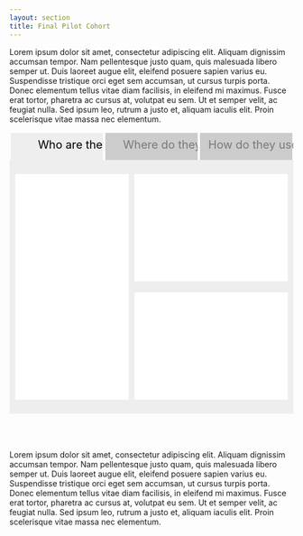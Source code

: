 ```yaml
---
layout: section
title: Final Pilot Cohort
---
```


<p>Lorem ipsum dolor sit amet, consectetur adipiscing elit. Aliquam dignissim accumsan tempor. Nam pellentesque justo quam, quis malesuada libero semper ut. Duis laoreet augue elit, eleifend posuere sapien varius eu. Suspendisse tristique orci eget sem accumsan, ut cursus turpis porta. Donec elementum tellus vitae diam facilisis, in eleifend mi maximus. Fusce erat tortor, pharetra ac cursus at, volutpat eu sem. Ut et semper velit, ac feugiat nulla. Sed ipsum leo, rutrum a justo et, aliquam iaculis elit. Proin scelerisque vitae massa nec elementum.</p>

<svg class="participantProfile" height="550px" width="100%">
	<g id="whoAreThey" class="profileTabs">
		<rect x="0" y="0" height="55px" width="33.33%" fill="#eee" stroke="#fff" stroke-width="4px" />
		<text x="10%" y="30px" font-size="20px">Who are they?</text>
	</g>
	<g id="whereTheyLive" class="profileTabs">
		<rect x="33.33%" y="0" height="55px" width="33.33%" fill="#ccc" stroke="#fff" stroke-width="4px" />
		<text x="40%" y="30px" font-size="20px" opacity=".4">Where do they live?</text>
	</g>
	<g id="howTheyUseEnergy" class="profileTabs">
		<rect x="66.67%" y="0" height="55px" width="33.33%" fill="#ccc" stroke="#fff" stroke-width="4px" />
		<text x="70%" y="30px" font-size="20px" opacity=".4">How do they use energy?</text>
	</g>
	<g id="howCharts" class="profileCharts">
		<rect x="0" y="50px" width="100%" height="450px" fill="#eee" stroke="none" />
		<rect x="2%" y="75" height="400" width="47%" fill="#fff" stroke="none"></rect>
		<rect x="51%" y="75" height="400" width="47%" fill="#fff" stroke="none"></rect>
	</g>
	<g id="whereCharts" class="profileCharts">
		<rect x="0" y="50px" width="100%" height="450px" fill="#eee" stroke="none" />
		<rect x="2%" y="75" height="400" width="30%" fill="#fff" stroke="none"></rect>
		<rect x="34%" y="75" height="190" width="64%" fill="#fff" stroke="none"></rect>
		<rect x="34%" y="285" height="190" width="64%" fill="#fff" stroke="none"></rect>
	</g>
	<g id="whoCharts" class="profileCharts">
		<rect x="0" y="50px" width="100%" height="450px" fill="#eee" stroke="none" />
		<rect x="2%" y="75" height="400" width="40%" fill="#fff" stroke="none"></rect>
		<rect x="44%" y="75" height="190" width="54%" fill="#fff" stroke="none"></rect>
		<rect x="44%" y="285" height="190" width="54%" fill="#fff" stroke="none"></rect>
	</g>
</svg>

<p>Lorem ipsum dolor sit amet, consectetur adipiscing elit. Aliquam dignissim accumsan tempor. Nam pellentesque justo quam, quis malesuada libero semper ut. Duis laoreet augue elit, eleifend posuere sapien varius eu. Suspendisse tristique orci eget sem accumsan, ut cursus turpis porta. Donec elementum tellus vitae diam facilisis, in eleifend mi maximus. Fusce erat tortor, pharetra ac cursus at, volutpat eu sem. Ut et semper velit, ac feugiat nulla. Sed ipsum leo, rutrum a justo et, aliquam iaculis elit. Proin scelerisque vitae massa nec elementum.</p>